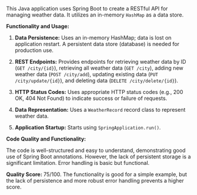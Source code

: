 This Java application uses Spring Boot to create a RESTful API for managing weather data.  It utilizes an in-memory `HashMap` as a data store.

**Functionality and Usage:**

1. **Data Persistence:** Uses an in-memory HashMap; data is lost on application restart.  A persistent data store (database) is needed for production use.

2. **REST Endpoints:** Provides endpoints for retrieving weather data by ID (`GET /city/{id}`), retrieving all weather data (`GET /city`), adding new weather data (`POST /city/add`), updating existing data (`PUT /city/update/{id}`), and deleting data (`DELETE /city/delete/{id}`).

3. **HTTP Status Codes:** Uses appropriate HTTP status codes (e.g., 200 OK, 404 Not Found) to indicate success or failure of requests.

4. **Data Representation:** Uses a `WeatherRecord` record class to represent weather data.

5. **Application Startup:**  Starts using `SpringApplication.run()`.


**Code Quality and Functionality:**

The code is well-structured and easy to understand, demonstrating good use of Spring Boot annotations. However, the lack of persistent storage is a significant limitation. Error handling is basic but functional.

**Quality Score:** 75/100.  The functionality is good for a simple example, but the lack of persistence and more robust error handling prevents a higher score.
